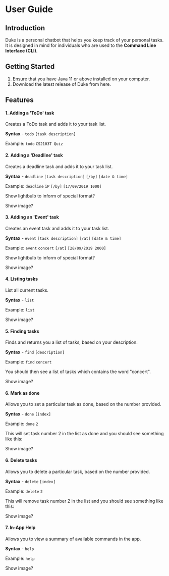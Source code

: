 # User Guide

## Introduction
Duke is a personal chatbot that helps you keep track of your personal tasks. It is designed in mind for individuals who are used to the **Command Line Interface (CLI)**. 

## Getting Started
1. Ensure that you have Java 11 or above installed on your computer.
2. Download the latest release of Duke from here.

## Features
#### 1. Adding a 'ToDo' task

Creates a ToDo task and adds it to your task list.

**Syntax** - `todo` `[task description]`

Example: `todo` `CS2103T Quiz`

#### 2. Adding a 'Deadline' task

Creates a deadline task and adds it to your task list.

**Syntax** - `deadline` `[task description]` `[/by]` `[date & time]`

Example: `deadline` `iP` `[/by]` `[17/09/2019 1000]`

Show lightbulb to inform of special format?

Show image?

#### 3. Adding an 'Event' task

Creates an event task and adds it to your task list.

**Syntax** - `event` `[task description]` `[/at]` `[date & time]`

Example: `event` `concert` `[/at]` `[28/09/2019 2000]`

Show lightbulb to inform of special format?

Show image?

#### 4. Listing tasks

List all current tasks. 

**Syntax** - `list`

Example: `list`

Show image?

#### 5. Finding tasks

Finds and returns you a list of tasks, based on your description.

**Syntax** - `find` `[description]`

Example: `find` `concert`

You should then see a list of tasks which contains the word "concert".

Show image?

#### 6. Mark as done

Allows you to set a particular task as done, based on the number provided.

**Syntax** - `done` `[index]`

Example: `done` `2`

This will set task number 2 in the list as done and you should see something like this: 

Show image?

#### 6. Delete tasks

Allows you to delete a particular task, based on the number provided.

**Syntax** - `delete` `[index]`

Example: `delete` `2`

This will remove task number 2 in the list and you should see something like this:

Show image?

#### 7. In-App Help

Allows you to view a summary of available commands in the app.

**Syntax** - `help`

Example: `help`

Show image?















